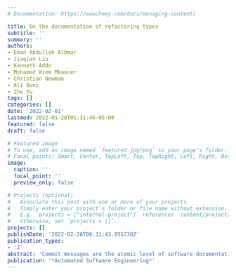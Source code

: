 ```yaml
---
# Documentation: https://wowchemy.com/docs/managing-content/

title: On the documentation of refactoring types
subtitle: ''
summary: ''
authors:
- Eman Abdullah AlOmar
- Jiaqian Liu
- Kenneth Addo
- Mohamed Wiem Mkaouer
- Christian Newman
- Ali Ouni
- Zhe Yu
tags: []
categories: []
date: '2022-02-01'
lastmod: 2022-01-26T01:31:46-05:00
featured: false
draft: false

# Featured image
# To use, add an image named `featured.jpg/png` to your page's folder.
# Focal points: Smart, Center, TopLeft, Top, TopRight, Left, Right, BottomLeft, Bottom, BottomRight.
image:
  caption: ''
  focal_point: ''
  preview_only: false

# Projects (optional).
#   Associate this post with one or more of your projects.
#   Simply enter your project's folder or file name without extension.
#   E.g. `projects = ["internal-project"]` references `content/project/deep-learning/index.md`.
#   Otherwise, set `projects = []`.
projects: []
publishDate: '2022-02-26T06:31:43.955730Z'
publication_types:
- '2'
abstract: 'Commit messages are the atomic level of software documentation. They provide a natural language description of the code change and its purpose. Messages are critical for software maintenance and program comprehension. Unlike documenting feature updates and bug fixes, little is known about how developers document their refactoring activities. Specifically, developers can perform multiple refactoring operations, including moving methods, extracting classes, renaming attributes, for various reasons, such as improving software quality, managing technical debt, and removing defects. Yet, there is no systematic study that analyzes the extent to which the documentation of refactoring accurately describes the refactoring operations performed at the source code level. Therefore, this paper challenges the ability of refactoring documentation, written in commit messages, to adequately predict the refactoring types, performed at the commit level. Our analysis relies on the text mining of commit messages to extract the corresponding features (i.e., keywords) that better represent each class (i.e., refactoring type). The extraction of text patterns, specific to each refactoring type (e.g., rename, extract, move,inline, etc.) allows the design of a model that verifies the consistency of these patterns with their corresponding refactoring. Such verification process can be achieved via automatically predicting, for a given commit, the methodlevel type of refactoring being applied, namely Extract Method, Inline Method, Move Method, Pull-up Method, Push-down Method, and Rename Method. We compared various classifiers, and a baseline keyword-based approach, in terms of their prediction performance, using a dataset of 5,004 commits. Our main findings show that the complexity of refactoring type prediction varies from one type to another. Rename method and Extract method were found to be the best documented refactoring activities, while Pull-up Method, and Push-down Method were the hardest to be identified via textual descriptions. Such findings bring the attention of developers to the necessity of paying more attention to the documentation of these types.'
publication: '*Automated Software Engineering*'
---
```

